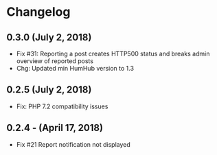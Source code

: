 Changelog
=========

0.3.0  (July 2, 2018)
-----------------------
- Fix #31: Reporting a post creates HTTP500 status and breaks admin overview of reported posts
- Chg: Updated min HumHub version to 1.3

0.2.5  (July 2, 2018)
-----------------------
- Fix: PHP 7.2 compatibility issues


0.2.4 -  (April 17, 2018)
----------------------
- Fix #21 Report notification not displayed
